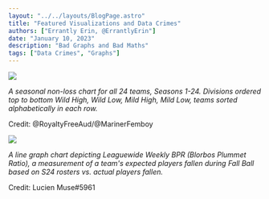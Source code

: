 ```yaml
---
layout: "../../layouts/BlogPage.astro"
title: "Featured Visualizations and Data Crimes"
authors: ["Errantly Erin, @ErrantlyErin"]
date: "January 10, 2023"
description: "Bad Graphs and Bad Maths"
tags: ["Data Crimes", "Graphs"]
---
```


![](/blog/featured-visualizations-1/image1.png)

*A seasonal non-loss chart for all 24 teams, Seasons 1-24. Divisions ordered top to bottom Wild High, Wild Low, Mild High, Mild Low, teams sorted alphabetically in each row.*

Credit: @RoyaltyFreeAud/@MarinerFemboy

![](/blog/featured-visualizations-1/image2.png)

*A line graph chart depicting Leaguewide Weekly BPR (Blorbos Plummet Ratio), a measurement of a team's expected players fallen during Fall Ball based on S24 rosters vs. actual players fallen.*

Credit: Lucien Muse#5961 